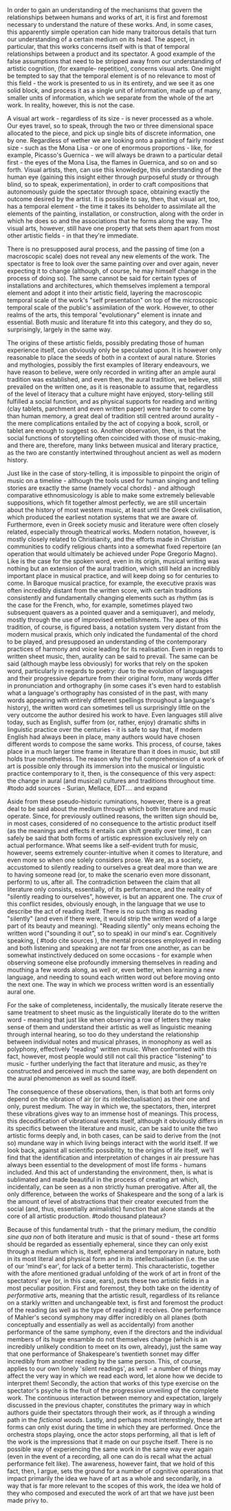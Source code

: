 In order to gain an understanding of the mechanisms that govern the relationships between humans and works of art, it is first and foremost necessary to understand the nature of these works. And, in some cases, this apparently simple operation can hide many traitorous details that turn our understanding of a certain medium on its head. The aspect, in particular, that this works concerns itself with is that of temporal relationships between a product and its spectator. A good example of the false assumptions that need to be stripped away from our understanding of artistic cognition, (for example- repetition), concerns visual arts. One might be tempted to say that the temporal element is of no relevance to most of this field - the work is presented to us in its entirety, and we see it as one solid block, and process it as a single unit of information, made up of many, smaller units of information, which we separate from the whole of the art work. In reality, however, this is not the case.

A visual art work - regardless of its size - is never processed as a whole. Our eyes travel, so to speak, through the two or three dimensional space allocated to the piece, and pick up single bits of discrete information, one by one. Regardless of wether we are looking onto a painting of fairly modest size - such as the Mona Lisa - or one of enormous proportions - like, for example, Picasso's Guernica - we will always be drawn to a particular detail first - the eyes of the Mona Lisa, the flames in Guernica, and so on and so forth. Visual artists, then, can use this knowledge, this understanding of the human eye (gaining this insight either through purposeful study or through blind, so to speak, experimentation), in order to craft compositions that autonomously guide the spectator through space, obtaining exactly the outcome desired by the artist. It is possible to say, then, that visual art, too, has a temporal element - the time it takes its beholder to assimilate all the elements of the painting, installation, or construction, along with the order in which he does so and the associations that he forms along the way. The visual arts, however, still have one property that sets them apart from most other artistic fields - in that they're immediate.

There is no presupposed aural process, and the passing of time (on a macroscopic scale) does not reveal any new elements of the work. The spectator is free to look over the same painting over and over again, never expecting it to change (although, of course, he may himself change in the process of doing so). The same cannot be said for certain types of installations and architectures, which themselves implement a temporal element and adopt it into their artistic field, layering the macroscopic temporal scale of the work's "self presentation" on top of the microscopic temporal scale of the public's assimilation of the work. However, to other realms of the arts, this temporal "evolutionary" element is innate and essential. Both music and literature fit into this category, and they do so, surprisingly, largely in the same way.

The origins of these artistic fields, possibly predating those of human experience itself, can obviously only be speculated upon. It is however only reasonable to place the seeds of both in a context of aural nature. Stories and mythologies, possibly the first examples of literary endeavours, we have reason to believe, were only recorded in writing after an ample aural tradition was established, and even then, the aural tradition, we believe, still prevailed on the written one, as it is reasonable to assume that, regardless of the level of literacy that a culture might have enjoyed, story-telling still fulfilled a social function, and as physical supports for reading and writing (clay tablets, parchment and even written paper) were harder to come by than human memory, a great deal of tradition still centred around aurality - the mere complications entailed by the act of copying a book, scroll, or tablet are enough to suggest so. Another observation, then, is that the social functions of storytelling often coincided with those of music-making, and there are, therefore, many links between musical and literary practice, as the two are constantly intertwined throughout ancient as well as modern history. 

Just like in the case of story-telling, it is impossible to pinpoint the origin of music on a timeline - although the tools used for human singing and telling stories are exactly the same (namely vocal chords) - and although comparative ethnomusicology is able to make some extremely believable suppositions, which fit together almost perfectly, we are still uncertain about the history of most western music, at least until the Greek civilisation, which produced the earliest notation systems that we are aware of. Furthermore, even in Greek society music and literature were often closely related, especially through theatrical works. Modern notation, however, is mostly closely related to Christianity, and the efforts made in Christian communities to codify religious chants into a somewhat fixed repertoire (an operation that would ultimately be achieved under Pope Gregorio Magno). Like is the case for the spoken word, even in its origin, musical writing was nothing but an extension of the aural tradition, which still held an incredibly important place in musical practice, and will keep doing so for centuries to come. In Baroque musical practice, for example, the executive praxis was often incredibly distant from the written score, with certain traditions consistently and fundamentally changing elements such as rhythm (as is the case for the French, who, for example, sometimes played two subsequent quavers as a pointed quaver and a semiquaver), and melody, mostly through the use of improvised embellishments. The apex of this tradition, of course, is figured bass, a notation system very distant from the modern musical praxis, which only indicated the fundamental of the chord to be played, and presupposed an understanding of the contemporary practices of harmony and voice leading for its realisation. Even in regards to written sheet music, then, aurality can be said to prevail. The same can be said (although maybe less obviously) for works that rely on the spoken word, particularly in regards to poetry: due to the evolution of languages and their progressive departure from their original form, many words differ in pronunciation and orthography (in some cases it's even hard to establish what a language's orthography has consisted of in the past, with many words appearing with entirely different spellings throughout a language's history), the written word can sometimes tell us surprisingly little on the very outcome the author desired his work to have. Even languages still alive today, such as English, suffer from (or, rather, enjoy) dramatic shifts in linguistic practice over the centuries - it is safe to say that, if modern English had always been in place, many authors would have chosen different words to compose the same works. This process, of course, takes place in a much larger time frame in literature than it does in music, but still holds true nonetheless. The reason why the full comprehension of a work of art is possible only through its immersion into the musical or linguistic practice contemporary to it, then, is the consequence of this very aspect: the change in aural (and musical) cultures and traditions throughout time.  
#todo add sources - Surian, Mellace, EDT.... and expand

Aside from these pseudo-historic ruminations, however, there is a great deal to be said about the medium through which both literature and music operate. Since, for previously outlined reasons, the written sign should be, in most cases, considered of no consequence to the artistic product itself (as the meanings and effects it entails can shift greatly over time), it can safely be said that both forms of artistic expression exclusively rely on actual performance. What seems like a self-evident truth for music, however, seems extremely counter-intuitive when it comes to literature, and even more so when one solely considers prose. We are, as a society, accustomed to silently reading to ourselves a great deal more than we are to having someone read (or, to make the scenario even more dissonant, perform) to us, after all. The contradiction between the claim that all literature only consists, essentially, of its performance, and the reality of "silently reading to ourselves", however, is but an apparent one. The *crux* of this conflict resides, obviously enough, in the language that we use to describe the act of reading itself. There is no such thing as reading "silently" (and even if there were, it would strip the written word of a large part of its beauty and meaning). "Reading silently" only means echoing the written word ("sounding it out", so to speak) in our mind's ear. Cognitively speaking, ( #todo cite sources ), the mental processes employed in reading and both listening and speaking are not far from one another, as can be somewhat instinctively deduced on some occasions - for example when observing someone else profoundly immersing themselves in reading and mouthing a few words along, as well or, even better, when learning a new language, and needing to sound each written word out before moving onto the next one. The way in which we process written word is an essentially aural one. 

For the sake of completeness, incidentally, the musically literate reserve the same treatment to sheet music as the linguistically literate do to the written word - meaning that just like when observing a row of letters they make sense of them and understand their artistic as well as linguistic meaning through internal hearing, so too do they understand the relationship between individual notes and musical phrases, in monophony as well as polyphony, effectively "reading" written music. When confronted with this fact, however, most people would still not call this practice "listening" to music - further underlying the fact that literature and music, as they're constructed and perceived in much the same way, are both dependent on the aural phenomenon as well as sound itself.

The consequence of these observations, then, is that both art forms only depend on the vibration of air (or its intellectualisation) as their one and only, purest medium. The way in which we, the spectators, then, interpret these vibrations gives way to an immense host of meanings. This process, this decodification of vibrational events itself, although it obviously differs in its specifics between the literature and music, can be said to unite the two artistic forms deeply and, in both cases, can be said to derive from the (not so) mundane way in which living beings interact with the world itself. If we look back, against all scientific possibility, to the origins of life itself, we'll find that the identification and interpretation of changes in air pressure has always been essential to the development of most life forms - humans included. And this act of understanding the environment, then, is what is sublimated and made beautiful in the process of creating art which, incidentally, can be seen as a non strictly human prerogative. After all, the only difference, between the works of Shakespeare and the song of a lark is the amount of level of abstractions that their creator executed from the social (and, thus, essentially animalistic) function that alone stands at the core of all artistic production. #todo thousand plateaux?

Because of this fundamental truth - that the primary medium, the *conditio sine qua non* of both literature and music is that of sound - these art forms should be regarded as essentially ephemeral, since they can only exist through a medium which is, itself, ephemeral and temporary in nature, both in its most literal and physical form and in its intellectualisation (i.e. the use of our 'mind's ear', for lack of a better term). This characteristic, together with the afore mentioned gradual unfolding of the work of art in front of the spectators' eye (or, in this case, ears), puts these two artistic fields in a most peculiar position. First and foremost, they both take on the identity of *performative* arts, meaning that the artistic result, regardless of its reliance on a starkly written and unchangeable text, is first and foremost the product of the reading (as well as the type of reading) it receives. One performance of Mahler's second symphony may differ incredibly on all planes (both conceptually and essentially as well as accidentally) from another performance of the same symphony, even if the directors and the individual members of its huge ensamble do not themselves change (which is an incredibly unlikely condition to meet on its own, already), just the same way that one performance of Shakespeare's twentieth sonnet may differ incredibly from another reading by the same person. This, of course, applies to our own lonely 'silent readings', as well - a number of things may affect the very way in which we read each word, let alone how we decide to interpret them! Secondly, the action that works of this type exercise on the spectator's psyche is the fruit of the progressive unveiling of the complete work. The continuous interaction between memory and expectation, largely discussed in the previous chapter, constitutes the primary way in which authors guide their spectators through their work, as if through a winding path in the *fictional woods*. Lastly, and perhaps most interestingly, these art forms can only exist during the time in which they are performed. Once the orchestra stops playing, once the actor stops performing, all that is left of the work is the impressions that it made on our psyche itself. There is no possible way of experiencing the same work in the same way ever again (even in the event of a recording, all one can do is recall what the actual performance felt like). The awareness, however faint, that we hold of this fact, then, I argue, sets the ground for a number of cognitive operations that impact primarily the idea we have of art as a whole and secondarily, in a way that is far more relevant to the scopes of this work, the idea we hold of they who composed and executed the work of art that we have just been made privy to.